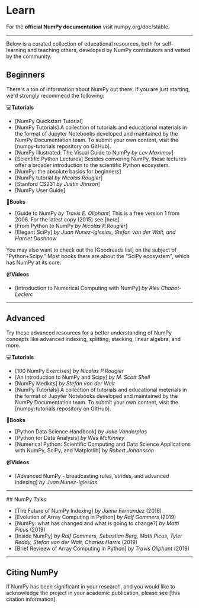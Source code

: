 # Learn

For the **official NumPy documentation** visit numpy.org/doc/stable.

<hr>

Below is a curated collection of educational resources, both for self-learning and teaching others, developed by NumPy contributors and vetted by the community.

## Beginners

There's a ton of information about NumPy out there. If you are just starting, we'd strongly recommend the following:

💻**Tutorials**
- [NumPy Quickstart Tutorial]
- [NumPy Tutorials] A collection of tutorials and educational materials in the format of Jupyter Notebooks developed and maintained by the NumPy Documentation team. To submit your own content, visit the [numpy-tutorials repository on GitHub].
- [NumPy Illustrated: The Visual Guide to NumPy *by Lev Maximov*]
- [Scientific Python Lectures] Besides convering NumPy, these lectures offer a broader introduction to the scientific Python ecosystem.
- [NumPy: the absolute basics for beginners]
- [NumPy tutorial *by Nicolas Rougier*]
- [Stanford CS231 *by Justin Jhnson*]
- [NumPy User Guide]

📙**Books**
- [Guide to NumPy *by Travis E. Oliphant*] This is a free version 1 from 2006. For the latest copy (2015) see [here].
- [From Python to NumPy *by Nicolas P.Rougier*]
- [Elegant SciPy] *by Juan Nunez-lglesias, Stefan van der Walt, and Harriet Dashnow*

You may also want to check out the [Goodreads list] on the subject of "Python+Scipy." Most books there are about the "SciPy ecosystem", which has NumPy at its core.

📹**Videos**
- [Introduction to Numerical Computing with NumPy] *by Alex Chabot-Leclerc*

<hr>

## Advanced

Try these advanced resources for a better understanding of NumPy concepts like advanced indexing, splitting, stacking, linear algebra, and more.

💻**Tutorials**
- [100 NumPy Exercises] *by Nicolas P.Rougier*
- [An Introduction to NumPy and Scipy] *by M. Scott Shell*
- [NumPy Medkits] *by Stefan van der Walt*
- [NumPy Tutorials] A collection of tutorials and educational meterials in the format of Jupyter Notebooks developed and maintained by the NumPy Documentation team. To submit your own content, visit the [numpy-tutorials repository on GitHub].

📙**Books** 
- [Python Data Science Handbook] *by Jake Vanderplas*
- [Python for Data Analysis] *by Wes McKinney*
- [Numerical Python: Scientific Computing and Data Science Applications with NumPy, SciPy, and Matplotlib] *by Robert Johansson*

📹**Videos**
- [Advanced NumPy - broadcasting rules, strides, and advanced indexing] *by Juan Nunez-lglesias*

<hr>
## NumPy Talks

- [The Future of NumPy Indexing] *by Jaime Fernandez* (2016)
- [Evolution of Array Computing in Python] *by Ralf Gommers* (2019)
- [NumPy: what has changed and what is going to change?] *by Matti Picus* (2019)
- [Inside NumPy] *by Ralf Gommers, Sebastian Berg, Matti Picus, Tyler Reddy, Stefan van der Walt, Charles Harris* (2019)
- [Brief Revieew of Array Computing in Python] *by Travis Oliphant* (2019)

<hr>

## Citing NumPy

If NumPy has been significant in your research, and you would like to acknowledge the project in your academic publication, please see [this citation information].
